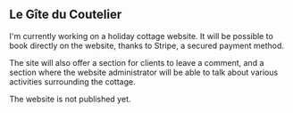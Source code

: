 ## Le Gîte du Coutelier

I'm currently working on a holiday cottage website. It will be possible to book directly on the website, thanks to Stripe, a secured payment method.

The site will also offer a section for clients to leave a comment, and a section where the website administrator will be able to talk about various activities surrounding the cottage.

The website is not published yet.